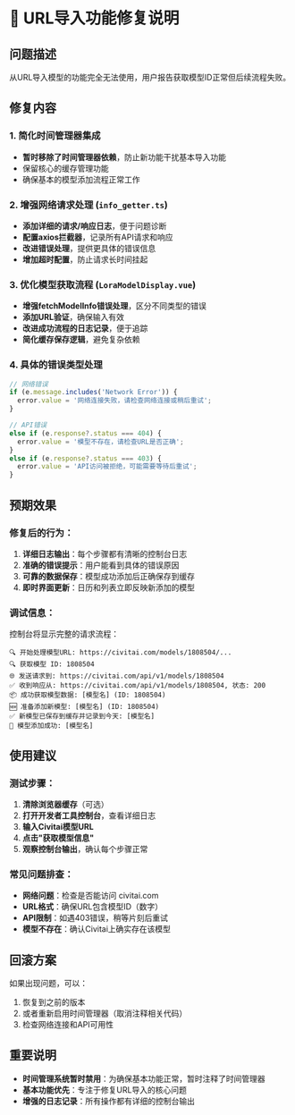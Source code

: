 # 🔧 URL导入功能修复说明

## 问题描述
从URL导入模型的功能完全无法使用，用户报告获取模型ID正常但后续流程失败。

## 修复内容

### 1. 简化时间管理器集成
- **暂时移除了时间管理器依赖**，防止新功能干扰基本导入功能
- 保留核心的缓存管理功能
- 确保基本的模型添加流程正常工作

### 2. 增强网络请求处理 (`info_getter.ts`)
- **添加详细的请求/响应日志**，便于问题诊断
- **配置axios拦截器**，记录所有API请求和响应
- **改进错误处理**，提供更具体的错误信息
- **增加超时配置**，防止请求长时间挂起

### 3. 优化模型获取流程 (`LoraModelDisplay.vue`)
- **增强fetchModelInfo错误处理**，区分不同类型的错误
- **添加URL验证**，确保输入有效
- **改进成功流程的日志记录**，便于追踪
- **简化缓存保存逻辑**，避免复杂依赖

### 4. 具体的错误类型处理
```typescript
// 网络错误
if (e.message.includes('Network Error')) {
  error.value = '网络连接失败，请检查网络连接或稍后重试';
}

// API错误
else if (e.response?.status === 404) {
  error.value = '模型不存在，请检查URL是否正确';
}
else if (e.response?.status === 403) {
  error.value = 'API访问被拒绝，可能需要等待后重试';
}
```

## 预期效果

### 修复后的行为：
1. **详细日志输出**：每个步骤都有清晰的控制台日志
2. **准确的错误提示**：用户能看到具体的错误原因
3. **可靠的数据保存**：模型成功添加后正确保存到缓存
4. **即时界面更新**：日历和列表立即反映新添加的模型

### 调试信息：
控制台将显示完整的请求流程：
```
🔍 开始处理模型URL: https://civitai.com/models/1808504/...
🔍 获取模型 ID: 1808504
🌐 发送请求到: https://civitai.com/api/v1/models/1808504
✅ 收到响应从: https://civitai.com/api/v1/models/1808504, 状态: 200
📦 成功获取模型数据: [模型名] (ID: 1808504)
🆕 准备添加新模型: [模型名] (ID: 1808504)
✅ 新模型已保存到缓存并记录到今天: [模型名]
🎉 模型添加成功: [模型名]
```

## 使用建议

### 测试步骤：
1. **清除浏览器缓存**（可选）
2. **打开开发者工具控制台**，查看详细日志
3. **输入Civitai模型URL**
4. **点击"获取模型信息"**
5. **观察控制台输出**，确认每个步骤正常

### 常见问题排查：
- **网络问题**：检查是否能访问 civitai.com
- **URL格式**：确保URL包含模型ID（数字）
- **API限制**：如遇403错误，稍等片刻后重试
- **模型不存在**：确认Civitai上确实存在该模型

## 回滚方案

如果出现问题，可以：
1. 恢复到之前的版本
2. 或者重新启用时间管理器（取消注释相关代码）
3. 检查网络连接和API可用性

## 重要说明

- **时间管理系统暂时禁用**：为确保基本功能正常，暂时注释了时间管理器
- **基本功能优先**：专注于修复URL导入的核心问题
- **增强的日志记录**：所有操作都有详细的控制台输出
